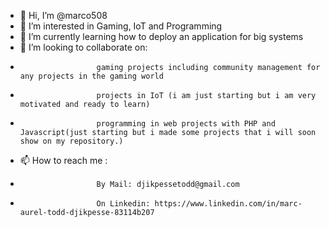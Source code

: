 - 👋 Hi, I’m @marco508
- 👀 I’m interested in Gaming, IoT and Programming
- 🌱 I’m currently learning how to deploy an application for big systems
- 💞️ I’m looking to collaborate on:
-                      gaming projects including community management for any projects in the gaming world
-                      projects in IoT (i am just starting but i am very motivated and ready to learn)
-                      programming in web projects with PHP and Javascript(just starting but i made some projects that i will soon show on my repository.) 
- 📫 How to reach me :
-                      By Mail: djikpessetodd@gmail.com
-                      On Linkedin: https://www.linkedin.com/in/marc-aurel-todd-djikpesse-83114b207

<!---
marco508/marco508 is a ✨ special ✨ repository because its `README.md` (this file) appears on your GitHub profile.
You can click the Preview link to take a look at your changes.
--->
